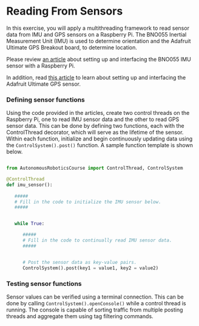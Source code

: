 # Reading From Sensors

In this exercise, you will apply a multithreading framework to read
sensor data from IMU and GPS sensors on a Raspberry Pi. The BNO055
Inertial Measurement Unit (IMU) is used to determine orientation and
the Adafruit Ultimate GPS Breakout board, to determine location.

Please review [an article](https://learn.adafruit.com/bno055-absolute-orientation-sensor-with-raspberry-pi-and-beaglebone-black) about
setting up and interfacing the BNO055 IMU sensor with a Raspberry Pi.

In addition, read [this article](https://learn.adafruit.com/adafruit-ultimate-gps-on-the-raspberry-pi/setting-everything-up?view=all) to
learn about setting up and interfacing the Adafruit Ultimate GPS
sensor.

### Defining sensor functions

Using the code provided in the articles, create two control threads on
the Raspberry Pi, one to read IMU sensor data and the other to read
GPS sensor data. This can be done by defining two functions, each with
the ControlThread decorator, which will serve as the lifetime of the
sensor. Within each function, initialize and begin continuously
updating data using the ```ControlSystem().post()``` function. A
sample function template is shown below.

```python

from AutonomousRoboticsCourse import ControlThread, ControlSystem

@ControlThread
def imu_sensor():
   
   #####
   # Fill in the code to initialize the IMU sensor below.
   #####


   while True:

      #####
      # Fill in the code to continually read IMU sensor data.
      #####


      # Post the sensor data as key-value pairs.
      ControlSystem().post(key1 = value1, key2 = value2)

```

### Testing sensor functions

Sensor values can be verified using a terminal connection. This can be
done by calling ```ControlSystem().openConsole()``` while a control
thread is running. The console is capable of sorting traffic from
multiple posting threads and aggregate them using tag filtering
commands.



